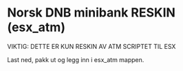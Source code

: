 # Norsk DNB minibank RESKIN (esx_atm)
VIKTIG: DETTE ER KUN RESKIN AV ATM SCRIPTET TIL ESX

Last ned, pakk ut og legg inn i esx_atm mappen.
